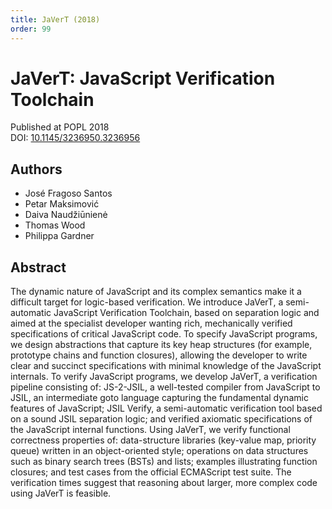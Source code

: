 ```yaml
---
title: JaVerT (2018)
order: 99
---
```


# JaVerT: JavaScript Verification Toolchain

Published at POPL 2018 \
DOI: [10.1145/3236950.3236956](https://doi.org/10.1145/3236950.3236956)

## Authors
- José Fragoso Santos
- Petar Maksimović
- Daiva Naudžiūnienė
- Thomas Wood
- Philippa Gardner

## Abstract
The dynamic nature of JavaScript and its complex semantics make it a difficult target for logic-based verification. We introduce JaVerT, a semi-automatic JavaScript Verification Toolchain, based on separation logic and aimed at the specialist developer wanting rich, mechanically verified specifications of critical JavaScript code. To specify JavaScript programs, we design abstractions that capture its key heap structures (for example, prototype chains and function closures), allowing the developer to write clear and succinct specifications with minimal knowledge of the JavaScript internals. To verify JavaScript programs, we develop JaVerT, a verification pipeline consisting of: JS-2-JSIL, a well-tested compiler from JavaScript to JSIL, an intermediate goto language capturing the fundamental dynamic features of JavaScript; JSIL Verify, a semi-automatic verification tool based on a sound JSIL separation logic; and verified axiomatic specifications of the JavaScript internal functions. Using JaVerT, we verify functional correctness properties of: data-structure libraries (key-value map, priority queue) written in an object-oriented style; operations on data structures such as binary search trees (BSTs) and lists; examples illustrating function closures; and test cases from the official ECMAScript test suite. The verification times suggest that reasoning about larger, more complex code using JaVerT is feasible.
